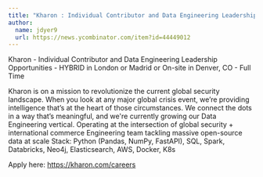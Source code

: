 ```yaml
---
title: "Kharon : Individual Contributor and Data Engineering Leadership Opportunities"
author:
  name: jdyer9
  url: https://news.ycombinator.com/item?id=44449012
---
```

Kharon - Individual Contributor and Data Engineering Leadership Opportunities - HYBRID in London or Madrid or On-site in Denver, CO - Full Time

Kharon is on a mission to revolutionize the current global security landscape. When you look at any major global crisis event, we’re providing intelligence that’s at the heart of those circumstances. We connect the dots in a way that’s meaningful, and we&#x27;re currently growing our Data Engineering vertical.
Operating at the intersection of global security + international commerce
Engineering team tackling massive open-source data at scale
Stack: Python (Pandas, NumPy, FastAPI), SQL, Spark, Databricks, Neo4j, Elasticsearch, AWS, Docker, K8s

Apply here: <a href="https:&#x2F;&#x2F;kharon.com&#x2F;careers" rel="nofollow">https:&#x2F;&#x2F;kharon.com&#x2F;careers</a>
<JobApplication />
